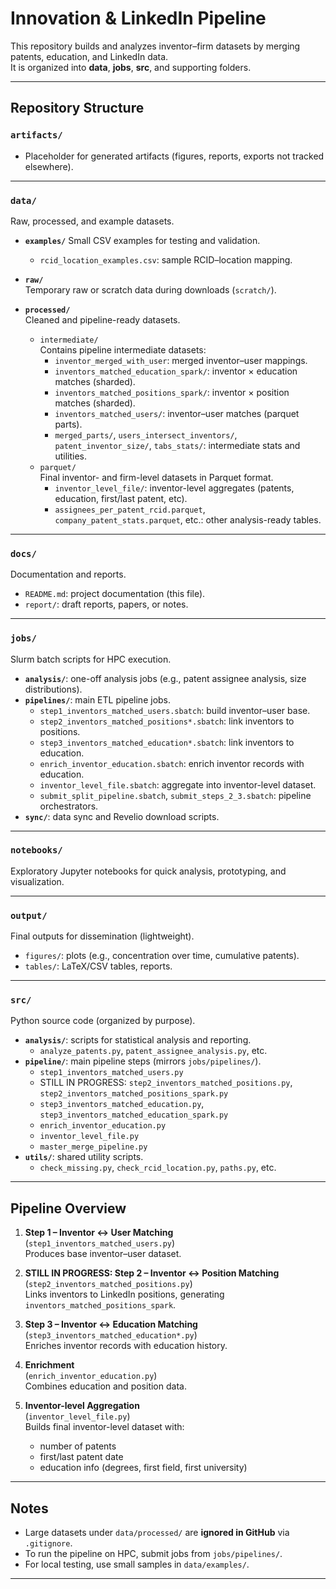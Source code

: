 # Innovation & LinkedIn Pipeline

This repository builds and analyzes inventor–firm datasets by merging patents, education, and LinkedIn data.  
It is organized into **data**, **jobs**, **src**, and supporting folders.

---

## Repository Structure

### `artifacts/`
- Placeholder for generated artifacts (figures, reports, exports not tracked elsewhere).

---

### `data/`
Raw, processed, and example datasets.

- **`examples/`**
  Small CSV examples for testing and validation.  
  - `rcid_location_examples.csv`: sample RCID–location mapping.

- **`raw/`**  
  Temporary raw or scratch data during downloads (`scratch/`).

- **`processed/`**  
  Cleaned and pipeline-ready datasets.  
  - `intermediate/`  
    Contains pipeline intermediate datasets:  
    - `inventor_merged_with_user`: merged inventor–user mappings.  
    - `inventors_matched_education_spark/`: inventor × education matches (sharded).  
    - `inventors_matched_positions_spark/`: inventor × position matches (sharded).  
    - `inventors_matched_users/`: inventor–user matches (parquet parts).  
    - `merged_parts/`, `users_intersect_inventors/`, `patent_inventor_size/`, `tabs_stats/`: intermediate stats and utilities.
  - `parquet/`  
    Final inventor- and firm-level datasets in Parquet format.  
    - `inventor_level_file/`: inventor-level aggregates (patents, education, first/last patent, etc).  
    - `assignees_per_patent_rcid.parquet`, `company_patent_stats.parquet`, etc.: other analysis-ready tables.

---

### `docs/`
Documentation and reports.
- `README.md`: project documentation (this file).  
- `report/`: draft reports, papers, or notes.

---

### `jobs/`
Slurm batch scripts for HPC execution.

- **`analysis/`**: one-off analysis jobs (e.g., patent assignee analysis, size distributions).  
- **`pipelines/`**: main ETL pipeline jobs.  
  - `step1_inventors_matched_users.sbatch`: build inventor–user base.  
  - `step2_inventors_matched_positions*.sbatch`: link inventors to positions.  
  - `step3_inventors_matched_education*.sbatch`: link inventors to education.  
  - `enrich_inventor_education.sbatch`: enrich inventor records with education.  
  - `inventor_level_file.sbatch`: aggregate into inventor-level dataset.  
  - `submit_split_pipeline.sbatch`, `submit_steps_2_3.sbatch`: pipeline orchestrators.  
- **`sync/`**: data sync and Revelio download scripts.

---

### `notebooks/`
Exploratory Jupyter notebooks for quick analysis, prototyping, and visualization.

---

### `output/`
Final outputs for dissemination (lightweight).
- `figures/`: plots (e.g., concentration over time, cumulative patents).  
- `tables/`: LaTeX/CSV tables, reports.

---

### `src/`
Python source code (organized by purpose).

- **`analysis/`**: scripts for statistical analysis and reporting.  
  - `analyze_patents.py`, `patent_assignee_analysis.py`, etc.  
- **`pipeline/`**: main pipeline steps (mirrors `jobs/pipelines/`).  
  - `step1_inventors_matched_users.py`  
  - STILL IN PROGRESS: `step2_inventors_matched_positions.py`, `step2_inventors_matched_positions_spark.py`  
  - `step3_inventors_matched_education.py`, `step3_inventors_matched_education_spark.py`  
  - `enrich_inventor_education.py`  
  - `inventor_level_file.py`  
  - `master_merge_pipeline.py`   
- **`utils/`**: shared utility scripts.  
  - `check_missing.py`, `check_rcid_location.py`, `paths.py`, etc.  

---

## Pipeline Overview

1. **Step 1 – Inventor ↔ User Matching**  
   (`step1_inventors_matched_users.py`)  
   Produces base inventor–user dataset.  

2. **STILL IN PROGRESS: Step 2 – Inventor ↔ Position Matching**  
   (`step2_inventors_matched_positions.py`)  
   Links inventors to LinkedIn positions, generating `inventors_matched_positions_spark`.  

3. **Step 3 – Inventor ↔ Education Matching**  
   (`step3_inventors_matched_education*.py`)  
   Enriches inventor records with education history.  

4. **Enrichment**  
   (`enrich_inventor_education.py`)  
   Combines education and position data.  

5. **Inventor-level Aggregation**  
   (`inventor_level_file.py`)  
   Builds final inventor-level dataset with:  
   - number of patents  
   - first/last patent date  
   - education info (degrees, first field, first university)  

---

## Notes
- Large datasets under `data/processed/` are **ignored in GitHub** via `.gitignore`.  
- To run the pipeline on HPC, submit jobs from `jobs/pipelines/`.  
- For local testing, use small samples in `data/examples/`.  

---
